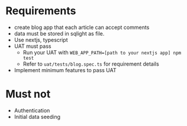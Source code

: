 # Requirements

- create blog app that each article can accept comments
- data must be stored in sqlight as file.
- Use nextjs, typescript
- UAT must pass
  - Run your UAT with `WEB_APP_PATH=[path to your nextjs app] npm test`
  - Refer to `uat/tests/blog.spec.ts` for requirement details
- Implement minimum features to pass UAT

# Must not

- Authentication
- Initial data seeding
